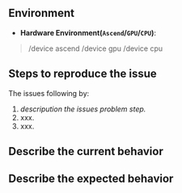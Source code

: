 <!--  Thanks for sending an issue!  -->

## Environment

- **Hardware Environment(`Ascend`/`GPU`/`CPU`)**: 

> /device ascend
> /device gpu
> /device cpu

## Steps to reproduce the issue

The issues following by:

1. *descripution the issues problem step.*
2. xxx.
3. xxx.

## Describe the current behavior

## Describe the expected behavior
